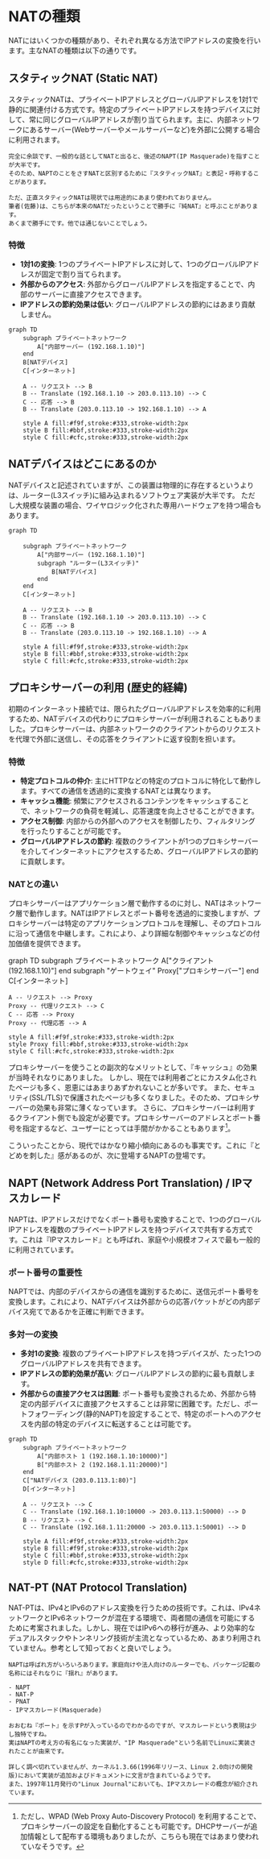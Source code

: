 # NATの種類

NATにはいくつかの種類があり、それぞれ異なる方法でIPアドレスの変換を行います。主なNATの種類は以下の通りです。

## スタティックNAT (Static NAT)

スタティックNATは、プライベートIPアドレスとグローバルIPアドレスを1対1で静的に関連付ける方式です。特定のプライベートIPアドレスを持つデバイスに対して、常に同じグローバルIPアドレスが割り当てられます。主に、内部ネットワークにあるサーバー(Webサーバーやメールサーバーなど)を外部に公開する場合に利用されます。


```{note}
完全に余談です、一般的な話としてNATと出ると、後述のNAPT(IP Masquerade)を指すことが大半です。
そのため、NAPTのことをさすNATと区別するために『スタティックNAT』と表記・呼称することがあります。

ただ、正直スタティックNATは現状では用途的にあまり使われておりません。
筆者(佐藤)は、こちらが本来のNATだったということで勝手に『純NAT』と呼ぶことがあります。
あくまで勝手にです。他では通じないことでしょう。
```

### 特徴

*   **1対1の変換**: 1つのプライベートIPアドレスに対して、1つのグローバルIPアドレスが固定で割り当てられます。
*   **外部からのアクセス**: 外部からグローバルIPアドレスを指定することで、内部のサーバーに直接アクセスできます。
*   **IPアドレスの節約効果は低い**: グローバルIPアドレスの節約にはあまり貢献しません。

```{mermaid}
graph TD
    subgraph プライベートネットワーク
        A["内部サーバー (192.168.1.10)"]
    end
    B[NATデバイス]
    C[インターネット]

    A -- リクエスト --> B
    B -- Translate (192.168.1.10 -> 203.0.113.10) --> C
    C -- 応答 --> B
    B -- Translate (203.0.113.10 -> 192.168.1.10) --> A

    style A fill:#f9f,stroke:#333,stroke-width:2px
    style B fill:#bbf,stroke:#333,stroke-width:2px
    style C fill:#cfc,stroke:#333,stroke-width:2px
```

## NATデバイスはどこにあるのか

NATデバイスと記述されていますが、この装置は物理的に存在するというよりは、ルーター(L3スイッチ)に組み込まれるソフトウェア実装が大半です。
ただし大規模な装置の場合、ワイヤロジック化された専用ハードウェアを持つ場合もあります。

```{mermaid}
graph TD
    
    subgraph プライベートネットワーク
        A["内部サーバー (192.168.1.10)"]
        subgraph "ルーター(L3スイッチ)"
            B[NATデバイス]
        end
    end
    C[インターネット]

    A -- リクエスト --> B
    B -- Translate (192.168.1.10 -> 203.0.113.10) --> C
    C -- 応答 --> B
    B -- Translate (203.0.113.10 -> 192.168.1.10) --> A

    style A fill:#f9f,stroke:#333,stroke-width:2px
    style B fill:#bbf,stroke:#333,stroke-width:2px
    style C fill:#cfc,stroke:#333,stroke-width:2px
```



## プロキシサーバーの利用 (歴史的経緯)

初期のインターネット接続では、限られたグローバルIPアドレスを効率的に利用するため、NATデバイスの代わりにプロキシサーバーが利用されることもありました。プロキシサーバーは、内部ネットワークのクライアントからのリクエストを代理で外部に送信し、その応答をクライアントに返す役割を担います。

### 特徴

*   **特定プロトコルの仲介**: 主にHTTPなどの特定のプロトコルに特化して動作します。すべての通信を透過的に変換するNATとは異なります。
*   **キャッシュ機能**: 頻繁にアクセスされるコンテンツをキャッシュすることで、ネットワークの負荷を軽減し、応答速度を向上させることができます。
*   **アクセス制御**: 内部からの外部へのアクセスを制御したり、フィルタリングを行ったりすることが可能です。
*   **グローバルIPアドレスの節約**: 複数のクライアントが1つのプロキシサーバーを介してインターネットにアクセスするため、グローバルIPアドレスの節約に貢献します。

### NATとの違い

プロキシサーバーはアプリケーション層で動作するのに対し、NATはネットワーク層で動作します。NATはIPアドレスとポート番号を透過的に変換しますが、プロキシサーバーは特定のアプリケーションプロトコルを理解し、そのプロトコルに沿って通信を中継します。これにより、より詳細な制御やキャッシュなどの付加価値を提供できます。

graph TD
    subgraph プライベートネットワーク
        A["クライアント (192.168.1.10)"]
    end
    subgraph "ゲートウェイ"
        Proxy["プロキシサーバー"]
    end
    C[インターネット]

    A -- リクエスト --> Proxy
    Proxy -- 代理リクエスト --> C
    C -- 応答 --> Proxy
    Proxy -- 代理応答 --> A

    style A fill:#f9f,stroke:#333,stroke-width:2px
    style Proxy fill:#bbf,stroke:#333,stroke-width:2px
    style C fill:#cfc,stroke:#333,stroke-width:2px

プロキシサーバーを使うことの副次的なメリットとして、『キャッシュ』の効果が当時それなりにありました。
しかし、現在では利用者ごとにカスタム化されたページも多く、恩恵にはあまりあずかれないことが多いです。
また、セキュリティ(SSL/TLS)で保護されたページも多くなりました。そのため、プロキシサーバーの効果も非常に薄くなっています。
さらに、プロキシサーバーは利用するクライアント側でも設定が必要です。プロキシサーバーのアドレスとポート番号を指定するなど、ユーザーにとっては手間がかかることもあります[^wpad]。

こういったことから、現代ではかなり縮小傾向にあるのも事実です。これに『とどめを刺した』感があるのが、次に登場するNAPTの登場です。

[^wpad]: ただし、WPAD (Web Proxy Auto-Discovery Protocol) を利用することで、プロキシサーバーの設定を自動化することも可能です。DHCPサーバーが追加情報として配布する環境もありましたが、こちらも現在ではあまり使われていなそうです。

## NAPT (Network Address Port Translation) / IPマスカレード

NAPTは、IPアドレスだけでなくポート番号も変換することで、1つのグローバルIPアドレスを複数のプライベートIPアドレスを持つデバイスで共有する方式です。これは『IPマスカレード』とも呼ばれ、家庭や小規模オフィスで最も一般的に利用されています。

### ポート番号の重要性

NAPTでは、内部のデバイスからの通信を識別するために、送信元ポート番号を変換します。これにより、NATデバイスは外部からの応答パケットがどの内部デバイス宛てであるかを正確に判断できます。

### 多対一の変換

*   **多対1の変換**: 複数のプライベートIPアドレスを持つデバイスが、たった1つのグローバルIPアドレスを共有できます。
*   **IPアドレスの節約効果が高い**: グローバルIPアドレスの節約に最も貢献します。
*   **外部からの直接アクセスは困難**: ポート番号も変換されるため、外部から特定の内部デバイスに直接アクセスすることは非常に困難です。ただし、ポートフォワーディング(静的NAPT)を設定することで、特定のポートへのアクセスを内部の特定のデバイスに転送することは可能です。

```{mermaid}
graph TD
    subgraph プライベートネットワーク
        A["内部ホスト 1 (192.168.1.10:10000)"]
        B["内部ホスト 2 (192.168.1.11:20000)"]
    end
    C["NATデバイス (203.0.113.1:80)"]
    D[インターネット]

    A -- リクエスト --> C
    C -- Translate (192.168.1.10:10000 -> 203.0.113.1:50000) --> D
    B -- リクエスト --> C
    C -- Translate (192.168.1.11:20000 -> 203.0.113.1:50001) --> D

    style A fill:#f9f,stroke:#333,stroke-width:2px
    style B fill:#f9f,stroke:#333,stroke-width:2px
    style C fill:#bbf,stroke:#333,stroke-width:2px
    style D fill:#cfc,stroke:#333,stroke-width:2px
```

## NAT-PT (NAT Protocol Translation)

NAT-PTは、IPv4とIPv6のアドレス変換を行うための技術です。これは、IPv4ネットワークとIPv6ネットワークが混在する環境で、両者間の通信を可能にするために考案されました。しかし、現在ではIPv6への移行が進み、より効率的なデュアルスタックやトンネリング技術が主流となっているため、あまり利用されていません。参考として知っておくと良いでしょう。

```{note}
NAPTは呼ばれ方がいろいろあります。家庭向けや法人向けのルーターでも、パッケージ記載の名称にはそれなりに『揺れ』があります。

- NAPT
- NAT-P
- PNAT
- IPマスカレード(Masquerade)

おおむね『ポート』を示すPが入っているのでわかるのですが、マスカレードという表現は少し独特ですね。
実はNAPTの考え方の有名になった実装が、"IP Masquerade"という名前でLinuxに実装されたことが由来です。

詳しく調べ切れていませんが、カーネル1.3.66(1996年リリース、Linux 2.0向けの開発版)において実装が追加およびドキュメントに文言が含まれているようです。
また、1997年11月発行の"Linux Journal"においても、IPマスカレードの概念が紹介されています。

```
